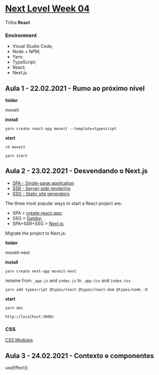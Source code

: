 # [Next Level Week 04](https://nextlevelweek.com/)

Trilha **React**

### Environment

- Visual Studio Code;
- Node + NPM;
- Yarn;
- TypeScript;
- React;
- Next.js.

## Aula 1 - 22.02.2021 - Rumo ao próximo nível 

**folder**

moveit

**install**  

```
yarn create react-app moveit --template=typescript
```

**start**  

```
cd moveit
```

```
yarn start
```

## Aula 2 - 23.02.2021 - Desvendando o Next.js

- [SPA - Single-page application](https://en.wikipedia.org/wiki/Single-page_application)  
- [SSR - Server-side rendering](https://en.wikipedia.org/wiki/Server-side_scripting)  
- [SSG - Static site generators](https://www.netguru.com/blog/what-are-static-site-generators)  

The three most popular ways to start a React project are:  

- SPA > [create-react-app](https://reactjs.org/docs/create-a-new-react-app.html#create-react-app);  
- SSG > [Gatsby](https://www.gatsbyjs.com/);  
- SPA+SSR+SSG > [Next.js](https://nextjs.org/);  

Migrate the project to Next.js:  

**folder**

moveit-next

**install**  

```
yarn create next-app moveit-next
```

rename from ```_app.js``` and ```index.js``` to ```_app.tsx``` and ```index.tsx```  

```
yarn add typescript @types/react @types/react-dom @types/node -D
```

**start**  

```
yarn dev
```

```
http://localhost:3000/
```

### CSS

[CSS Modules](https://github.com/css-modules/css-modules)  

## Aula 3 - 24.02.2021 - Contexto e componentes

useEffect()